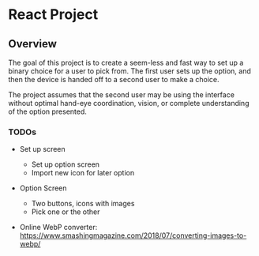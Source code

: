 # React Project

## Overview
The goal of this project is to create a seem-less and fast way to set up a binary choice for a user to pick from.
The first user sets up the option, and then the device is handed off to a second user to make a choice.

The project assumes that the second user may be using the interface without optimal hand-eye coordination, vision, or
complete understanding of the option presented.

### TODOs
- Set up screen
    - Set up option screen
    - Import new icon for later option
- Option Screen
    - Two buttons, icons with images
    - Pick one or the other

- Online WebP converter: https://www.smashingmagazine.com/2018/07/converting-images-to-webp/